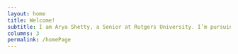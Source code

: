 ```yaml
---
layout: home
title: Welcome!
subtitle: I am Arya Shetty, a Senior at Rutgers University. I’m pursuing a degree in Electrical and Computer Engineering along with a second major in Computer Science, expected to graduate in 2025. Here you will find more about me in my professional and personal life.
columns: 3
permalink: /homePage
---
```

